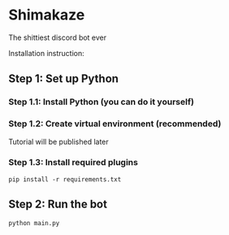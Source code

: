 # Shimakaze
The shittiest discord bot ever

Installation instruction:

## Step 1: Set up Python
### Step 1.1: Install Python (you can do it yourself)
### Step 1.2: Create virtual environment (recommended)
Tutorial will be published later
### Step 1.3: Install required plugins
```
pip install -r requirements.txt
```

## Step 2: Run the bot
```
python main.py
```
